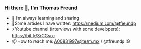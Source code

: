 ### Hi there 👋, I'm Thomas Freund


- 🌱 I’m always learning and sharing 
- 💬Some articles I have written: https://medium.com/@tfreundp
- ⚡Youtube channel (interviews with some developers): https://bit.ly/3rCGsoc
- 📫 How to reach me:  A00831997@itesm.mx / @tfreundp IG


<!--
**themanfred/themanfred** is a ✨ _special_ ✨ repository because its `README.md` (this file) appears on your GitHub profile.

Here are some ideas to get you started:

- 🔭 I’m currently working on ...
- 🌱 I’m currently learning ...
- 👯 I’m looking to collaborate on ...
- 🤔 I’m looking for help with ...
- 💬 Ask me about ...
- 📫 How to reach me: ...
- 😄 Pronouns: ...
- ⚡ Fun fact: ...
-->
